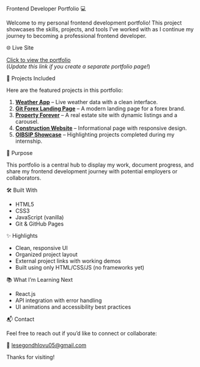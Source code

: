 Frontend Developer Portfolio 💻

Welcome to my personal frontend development portfolio! This project showcases the skills, projects, and tools I’ve worked with as I continue my journey to becoming a professional frontend developer.

 🌐 Live Site

[Click to view the portfolio](https://pertuniasegoss.github.io/OIBSIP/)  
(*Update this link if you create a separate portfolio page!*)


🧰 Projects Included

Here are the featured projects in this portfolio:

1. **[Weather App](https://pertuniasegoss.github.io/Weather-App/)** – Live weather data with a clean interface.
2. **[Git Forex Landing Page](https://pertuniasegoss.github.io/Git-Forex/)** – A modern landing page for a forex brand.
3. **[Property Forever](https://pertuniasegoss.github.io/Property-Forever/)** – A real estate site with dynamic listings and a carousel.
4. **[Construction Website](https://pertuniasegoss.github.io/Construction-Page/)** – Informational page with responsive design.
5. **[OIBSIP Showcase](https://pertuniasegoss.github.io/OIBSIP/)** – Highlighting projects completed during my internship.

🎯 Purpose

This portfolio is a central hub to display my work, document progress, and share my frontend development journey with potential employers or collaborators.

🛠️ Built With

- HTML5
- CSS3
- JavaScript (vanilla)
- Git & GitHub Pages

✨ Highlights

- Clean, responsive UI
- Organized project layout
- External project links with working demos
- Built using only HTML/CSS/JS (no frameworks yet)

📚 What I’m Learning Next

- React.js
- API integration with error handling
- UI animations and accessibility best practices

📬 Contact

Feel free to reach out if you’d like to connect or collaborate:

📧 lesegondhlovu05@gmail.com

Thanks for visiting!

